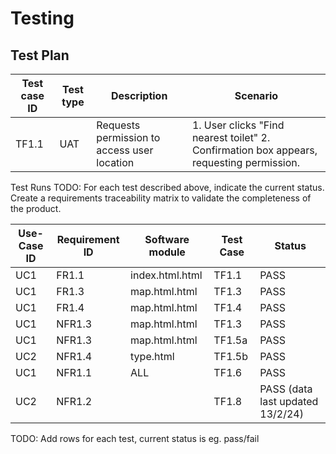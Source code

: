 # Testing

## Test Plan
| Test case ID | Test type |	Description                                 |	Scenario |
| -------------| ----------| -------------------------------------------  | ---------|
|TF1.1	       |UAT        | 	Requests permission to access user location | 1. User clicks "Find nearest toilet" 2. Confirmation box appears, requesting permission.
          


Test Runs
TODO: For each test described above, indicate the current status. 
Create a requirements traceability matrix to validate the completeness of the product.

| Use-Case ID | Requirement ID | Software module | Test Case | Status |
| ------------|  ------------- | ----------------| ----------| -------|
|     UC1     |     FR1.1      | index.html.html |  TF1.1    |  PASS  |
|     UC1     |     FR1.3      | map.html.html   |  TF1.3    |  PASS  |
|     UC1     |     FR1.4      | map.html.html   |  TF1.4    |  PASS  |
|     UC1     |     NFR1.3     | map.html.html   |  TF1.3    |  PASS  |
|     UC1     |     NFR1.3     | map.html.html   |  TF1.5a   |  PASS  |
|     UC2     |     NFR1.4     | type.html       |  TF1.5b   |  PASS  |
|     UC1     |     NFR1.1     | ALL             |  TF1.6    |  PASS  |
|     UC2     |     NFR1.2     |                 |  TF1.8    |  PASS (data last updated 13/2/24) |




TODO: Add rows for each test, current status is eg. pass/fail
